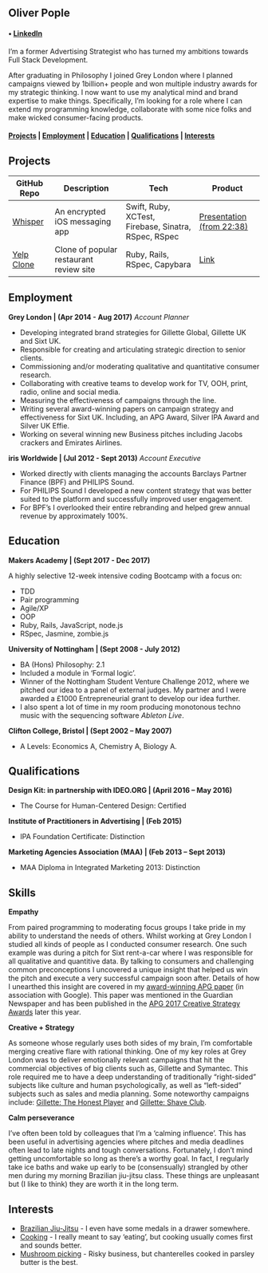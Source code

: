 ## Oliver Pople

#### • [LinkedIn](https://www.linkedin.com/in/oliverpople/)

I’m a former Advertising Strategist who has turned my ambitions towards Full Stack Development.

After graduating in Philosophy I joined Grey London where I planned campaigns viewed by 1billion+ people and won multiple industry awards for my strategic thinking. I now want to use my analytical mind and brand expertise to make things.
Specifically, I’m looking for a role where I can extend my programming knowledge, collaborate with some nice folks and make wicked consumer-facing products. 

#### [Projects](#projects) | [Employment](#employment) | [Education](#education) | [Qualifications](#qualifications) | [Interests](#interests)

## Projects

| GitHub Repo | Description | Tech | Product |
| ----------- | ----------- | ---- | ---- |
| [Whisper](https://github.com/lucyborthwick/Whisper) | An encrypted iOS messaging app | Swift, Ruby, XCTest, Firebase, Sinatra, RSpec, RSpec | [Presentation (from 22:38)](https://www.facebook.com/MakersAcademy/videos/vb.367457470014643/1525253554235023/?type=2&theater) |
| [Yelp Clone](https://github.com/cdunham1989/yelp-clone) | Clone of popular restaurant review site | Ruby, Rails, RSpec, Capybara | [Link](https://github.com/cdunham1989/yelp-clone) |

## Employment

**Grey London | (Apr 2014 - Aug 2017)**
*Account Planner* 
- Developing integrated brand strategies for Gillette Global, Gillette UK and Sixt UK. 
- Responsible for creating and articulating strategic direction to senior clients. 
- Commissioning and/or moderating qualitative and quantitative consumer research. 
- Collaborating with creative teams to develop work for TV, OOH, print, radio, online and social media. 
- Measuring the effectiveness of campaigns through the line. 
- Writing several award-winning papers on campaign strategy and effectiveness for Sixt UK.   Including, an APG Award, Silver IPA Award and Silver UK Effie. 
- Working on several winning new Business pitches including Jacobs crackers and Emirates Airlines.

**iris Worldwide | (Jul 2012 - Sept 2013)**
*Account Executive*
- Worked directly with clients managing the accounts Barclays Partner Finance (BPF) and PHILIPS Sound.
- For PHILIPS Sound I developed a new content strategy that was better suited to the platform and successfully improved user engagement. 
- For BPF’s I overlooked their entire rebranding and helped grew annual revenue by approximately 100%.

## Education

**Makers Academy | (Sept 2017 - Dec 2017)**

A highly selective 12-week intensive coding Bootcamp with a focus on:
- TDD
- Pair programming
- Agile/XP
- OOP
- Ruby, Rails, JavaScript, node.js
- RSpec, Jasmine, zombie.js

**University of Nottingham | (Sept 2008 - July 2012)**
- BA (Hons) Philosophy: 2.1 
- Included a module in ‘Formal logic’.
- Winner of the Nottingham Student Venture Challenge 2012, where we pitched our idea to a panel of external judges.  My partner and I were awarded a £1000 Entrepreneurial grant to develop our idea further.
- I also spent a lot of time in my room producing monotonous techno music with the sequencing software *Ableton Live*.

**Clifton College, Bristol | (Sept 2002 – May 2007)**
- A Levels: Economics A, Chemistry A, Biology A. 

## Qualifications

**Design Kit: in partnership with IDEO.ORG | (April 2016 – May 2016)**
- The Course for Human-Centered Design: Certified

**Institute of Practitioners in Advertising | (Feb 2015)**
- IPA Foundation Certificate: Distinction 

**Marketing Agencies Association (MAA) | (Feb 2013 – Sept 2013)**
- MAA Diploma in Integrated Marketing 2013: Distinction 

## Skills

**Empathy**

From paired programming to moderating focus groups I take pride in my ability to understand the needs of others.  Whilst working at Grey London I studied all kinds of people as I conducted consumer research. One such example was during a pitch for Sixt rent-a-car where I was responsible for all qualitative and quantitive data. By talking to consumers and challenging common preconceptions I uncovered a unique insight that helped us win the pitch and execute a very successful campaign soon after. Details of how I unearthed this insight are covered in my [award-winning APG paper](http://www.apg.org.uk/apgawards-2017) (in association with Google). This paper was mentioned in the Guardian Newspaper and has been published in the [APG 2017 Creative Strategy Awards](http://www.apg.org.uk/apg-bookstore) later this year.

**Creative + Strategy**

As someone whose regularly uses both sides of my brain, I’m comfortable merging creative flare with rational thinking.  One of my key roles at Grey London was to deliver emotionally relevant campaigns that hit the commercial objectives of big clients such as, Gillette and Symantec.  This role required me to have a deep understanding of traditionally “right-sided” subjects like culture and human psychologically, as well as “left-sided” subjects such as sales and media planning.  Some noteworthy campaigns include: [Gillette: The Honest Player](https://www.youtube.com/watch?v=UzX0Er9Lguk)
 and [Gillette: Shave Club](https://www.youtube.com/watch?v=M6zlya7cG8Q&t=2s).
 
 **Calm perseverance** 
 
I’ve often been told by colleagues that I’m a ‘calming influence’.  This has been useful in advertising agencies where pitches and media deadlines often lead to late nights and tough conversations.  Fortunately, I don’t mind getting uncomfortable so long as there’s a worthy goal.  In fact, I regularly take ice baths and wake up early to be (consensually) strangled by other men during my morning Brazilian jiu-jitsu class. These things are unpleasant but (I like to think) they are worth it in the long term. 

## Interests
- [Brazilian Jiu-Jitsu](https://i.imgur.com/rAHS5Jo.jpg) - I even have some medals in a drawer somewhere.
- [Cooking](https://i.imgur.com/WSPuD12.jpg) - I really meant to say ‘eating’, but cooking usually comes first and sounds better. 
- [Mushroom picking](https://i.imgur.com/0HbcYGr.jpg) - Risky business, but chanterelles cooked in parsley butter is the best.

